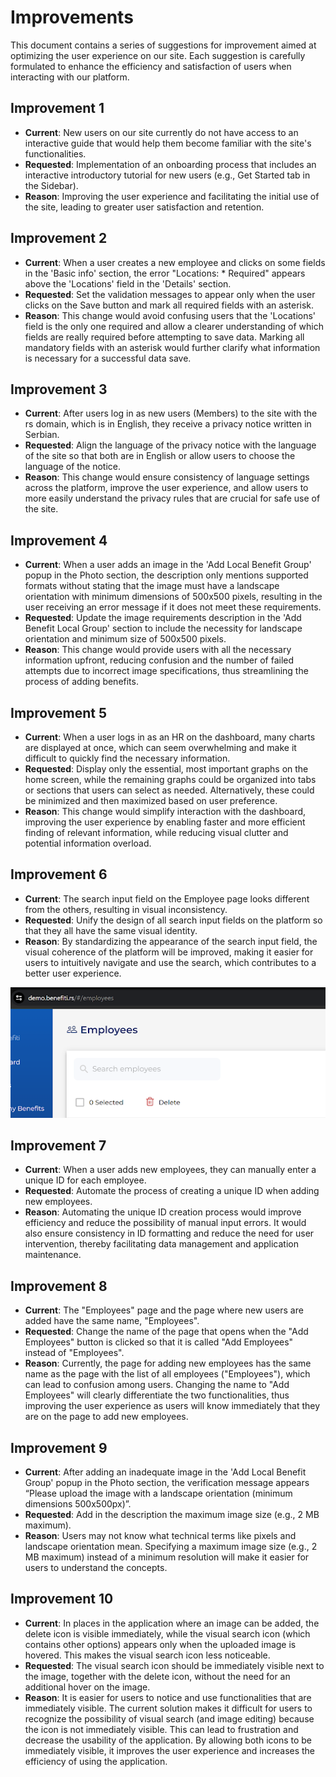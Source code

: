 # Improvements

This document contains a series of suggestions for improvement aimed at optimizing the user experience on our site. Each suggestion is carefully formulated to enhance the efficiency and satisfaction of users when interacting with our platform.

## Improvement 1

- **Current**: New users on our site currently do not have access to an interactive guide that would help them become familiar with the site's functionalities.
- **Requested**: Implementation of an onboarding process that includes an interactive introductory tutorial for new users (e.g., Get Started tab in the Sidebar).
- **Reason**: Improving the user experience and facilitating the initial use of the site, leading to greater user satisfaction and retention.

## Improvement 2

- **Current**: When a user creates a new employee and clicks on some fields in the 'Basic info' section, the error "Locations: * Required" appears above the 'Locations' field in the 'Details' section.
- **Requested**: Set the validation messages to appear only when the user clicks on the Save button and mark all required fields with an asterisk.
- **Reason**: This change would avoid confusing users that the 'Locations' field is the only one required and allow a clearer understanding of which fields are really required before attempting to save data. Marking all mandatory fields with an asterisk would further clarify what information is necessary for a successful data save.

## Improvement 3

- **Current**: After users log in as new users (Members) to the site with the rs domain, which is in English, they receive a privacy notice written in Serbian.
- **Requested**: Align the language of the privacy notice with the language of the site so that both are in English or allow users to choose the language of the notice.
- **Reason**: This change would ensure consistency of language settings across the platform, improve the user experience, and allow users to more easily understand the privacy rules that are crucial for safe use of the site.

## Improvement 4

- **Current**: When a user adds an image in the 'Add Local Benefit Group' popup in the Photo section, the description only mentions supported formats without stating that the image must have a landscape orientation with minimum dimensions of 500x500 pixels, resulting in the user receiving an error message if it does not meet these requirements.
- **Requested**: Update the image requirements description in the 'Add Benefit Local Group' section to include the necessity for landscape orientation and minimum size of 500x500 pixels.
- **Reason**: This change would provide users with all the necessary information upfront, reducing confusion and the number of failed attempts due to incorrect image specifications, thus streamlining the process of adding benefits.

## Improvement 5

- **Current**: When a user logs in as an HR on the dashboard, many charts are displayed at once, which can seem overwhelming and make it difficult to quickly find the necessary information.
- **Requested**: Display only the essential, most important graphs on the home screen, while the remaining graphs could be organized into tabs or sections that users can select as needed. Alternatively, these could be minimized and then maximized based on user preference.
- **Reason**: This change would simplify interaction with the dashboard, improving the user experience by enabling faster and more efficient finding of relevant information, while reducing visual clutter and potential information overload.

## Improvement 6

- **Current**: The search input field on the Employee page looks different from the others, resulting in visual inconsistency.
- **Requested**: Unify the design of all search input fields on the platform so that they all have the same visual identity.
- **Reason**: By standardizing the appearance of the search input field, the visual coherence of the platform will be improved, making it easier for users to intuitively navigate and use the search, which contributes to a better user experience.

![Search Input Field](../images/search-input-field.png)

## Improvement 7

- **Current**: When a user adds new employees, they can manually enter a unique ID for each employee.
- **Requested**: Automate the process of creating a unique ID when adding new employees.
- **Reason**: Automating the unique ID creation process would improve efficiency and reduce the possibility of manual input errors. It would also ensure consistency in ID formatting and reduce the need for user intervention, thereby facilitating data management and application maintenance.

## Improvement 8

- **Current**: The "Employees" page and the page where new users are added have the same name, "Employees".
- **Requested**: Change the name of the page that opens when the "Add Employees" button is clicked so that it is called "Add Employees" instead of "Employees".
- **Reason**: Currently, the page for adding new employees has the same name as the page with the list of all employees ("Employees"), which can lead to confusion among users. Changing the name to "Add Employees" will clearly differentiate the two functionalities, thus improving the user experience as users will know immediately that they are on the page to add new employees.

## Improvement 9

- **Current**: After adding an inadequate image in the 'Add Local Benefit Group' popup in the Photo section, the verification message appears “Please upload the image with a landscape orientation (minimum dimensions 500x500px)”.
- **Requested**: Add in the description the maximum image size (e.g., 2 MB maximum).
- **Reason**: Users may not know what technical terms like pixels and landscape orientation mean. Specifying a maximum image size (e.g., 2 MB maximum) instead of a minimum resolution will make it easier for users to understand the concepts.

## Improvement 10

- **Current**: In places in the application where an image can be added, the delete icon is visible immediately, while the visual search icon (which contains other options) appears only when the uploaded image is hovered. This makes the visual search icon less noticeable.
- **Requested**: The visual search icon should be immediately visible next to the image, together with the delete icon, without the need for an additional hover on the image.
- **Reason**: It is easier for users to notice and use functionalities that are immediately visible. The current solution makes it difficult for users to recognize the possibility of visual search (and image editing) because the icon is not immediately visible. This can lead to frustration and decrease the usability of the application. By allowing both icons to be immediately visible, it improves the user experience and increases the efficiency of using the application.
